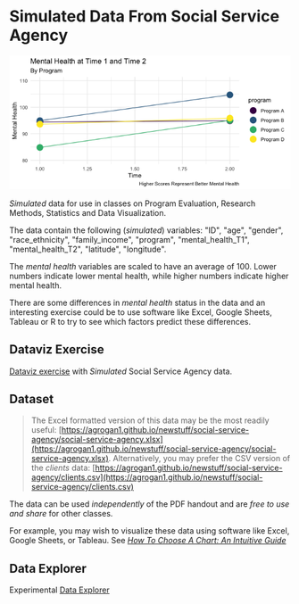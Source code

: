 # Simulated Data From Social Service Agency

![Mental Health By Program](slopegraph.png)

*Simulated* data for use in classes on Program Evaluation, Research Methods, Statistics and Data Visualization.

The data contain the following (*simulated*) variables:  "ID", "age", "gender", "race_ethnicity", "family_income", "program", "mental_health_T1", "mental_health_T2", "latitude", "longitude".

The *mental health* variables are scaled to have an average of 100. Lower numbers indicate lower mental health, while higher numbers indicate higher mental health.

There are some differences in *mental health* status in the data and an interesting exercise could be to use software like Excel, Google Sheets, Tableau or R to try to see which factors predict these differences.

## Dataviz Exercise

[Dataviz exercise](https://agrogan1.github.io/newstuff/social-service-agency/social-service-agency.pdf) with *Simulated* Social Service Agency data.

## Dataset

> The Excel formatted version of this data may be the most readily useful: [https://agrogan1.github.io/newstuff/social-service-agency/social-service-agency.xlsx](https://agrogan1.github.io/newstuff/social-service-agency/social-service-agency.xlsx). Alternatively, you may prefer the CSV version of the *clients* data: [https://agrogan1.github.io/newstuff/social-service-agency/clients.csv](https://agrogan1.github.io/newstuff/social-service-agency/clients.csv)

The data can be used *independently* of the PDF handout and are *free to use and share* for other classes.

For example, you may wish to visualize these data using software like Excel, Google Sheets, or Tableau. See [*How To Choose A Chart: An Intuitive Guide*](https://agrogan1.github.io/newstuff/how-to-choose-a-chart-intuitive/how-to-choose-a-chart-intuitive.pdf)

## Data Explorer

Experimental [Data Explorer](./data-explorer.html)




